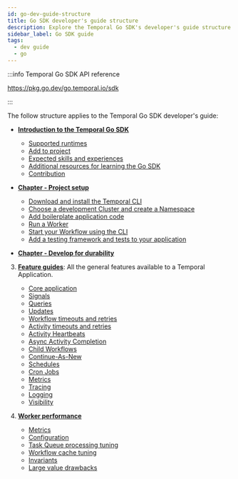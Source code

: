```yaml
---
id: go-dev-guide-structure
title: Go SDK developer's guide structure
description: Explore the Temporal Go SDK's developer's guide structure.
sidebar_label: Go SDK guide
tags:
  - dev guide
  - go
---
```


:::info Temporal Go SDK API reference

https://pkg.go.dev/go.temporal.io/sdk

:::

The follow structure applies to the Temporal Go SDK developer's guide:

- [**Introduction to the Temporal Go SDK**](/go/chapter-introduction/introduction-to-go-sdk)

  - [Supported runtimes](/go/chapter-introduction/introduction-to-go-sdk#supported-runtimes)
  - [Add to project](/go/chapter-introduction/introduction-to-go-sdk#add-to-project)
  - [Expected skills and experiences](/go/chapter-introduction/introduction-to-go-sdk#expected-skills-and-experiences)
  - [Additional resources for learning the Go SDK](/go/chapter-introduction/introduction-to-go-sdk#additional-resources)
  - [Contribution](/go/chapter-introduction/introduction-to-go-sdk#contribution)

- [**Chapter - Project setup**](/go/landing-page/go-dev-guide-structure)

  - [Download and install the Temporal CLI](/go/landing-page/go-dev-guide-structure)
  - [Choose a development Cluster and create a Namespace](/go/chapter-project-setup/choose-dev-cluster)
  - [Add boilerplate application code](/go/chapter-project-setup/project-structure)
  - [Run a Worker](/go/generated/backgroundcheck-boilerplate-run-a-dev-server-worker)
  - [Start your Workflow using the CLI](/go/chapter-project-setup/backgroundcheck-boilerplate-start-workflow)
  - [Add a testing framework and tests to your application](/go/generated/backgroundcheck-boilerplate-add-test-framework)

- [**Chapter - Develop for durability**](/go/chapter-durable-execution/durable-execution-intro)

3. [**Feature guides**](/dev-guide/go/features): All the general features available to a Temporal Application.

   - [Core application](/go/features/core-app/core-app-intro)
   - [Signals](/dev-guide/go/features#signals)
   - [Queries](/dev-guide/go/features#queries)
   - [Updates](/dev-guide/go/features#updates)
   - [Workflow timeouts and retries](/dev-guide/go/features#workflow-timeouts)
   - [Activity timeouts and retries](/dev-guide/go/features#activity-timeouts)
   - [Activity Heartbeats](/dev-guide/go/features#activity-heartbeats)
   - [Async Activity Completion](/dev-guide/go/features#asynchronous-activity-completion)
   - [Child Workflows](/dev-guide/go/features#child-workflows)
   - [Continue-As-New](/dev-guide/go/features#continue-as-new)
   - [Schedules](/dev-guide/go/features#schedule-a-workflow)
   - [Cron Jobs](/dev-guide/go/features#temporal-cron-jobs)
   - [Metrics](/dev-guide/go/observability#metrics)
   - [Tracing](/dev-guide/go/observability#tracing)
   - [Logging](/dev-guide/go/observability#logging)
   - [Visibility](/dev-guide/go/observability#visibility)

4. [**Worker performance**](/dev-guide/worker-performance)

   - [Metrics](/dev-guide/worker-performance#metrics)
   - [Configuration](/dev-guide/worker-performance#configuration)
   - [Task Queue processing tuning](/dev-guide/worker-performance#task-queues-processing-tuning)
   - [Workflow cache tuning](/dev-guide/worker-performance#workflow-cache-tuning)
   - [Invariants](/dev-guide/worker-performance#invariants)
   - [Large value drawbacks](/dev-guide/worker-performance#drawbacks-of-putting-just-large-values-everywhere)
